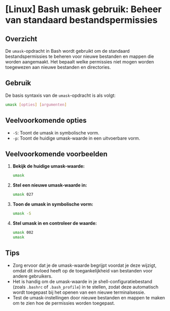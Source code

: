 # [Linux] Bash umask gebruik: Beheer van standaard bestandspermissies

## Overzicht
De `umask`-opdracht in Bash wordt gebruikt om de standaard bestandspermissies te beheren voor nieuwe bestanden en mappen die worden aangemaakt. Het bepaalt welke permissies niet mogen worden toegewezen aan nieuwe bestanden en directories.

## Gebruik
De basis syntaxis van de `umask`-opdracht is als volgt:

```bash
umask [opties] [argumenten]
```

## Veelvoorkomende opties
- `-S`: Toont de umask in symbolische vorm.
- `-p`: Toont de huidige umask-waarde in een uitvoerbare vorm.

## Veelvoorkomende voorbeelden

1. **Bekijk de huidige umask-waarde:**
   ```bash
   umask
   ```

2. **Stel een nieuwe umask-waarde in:**
   ```bash
   umask 027
   ```

3. **Toon de umask in symbolische vorm:**
   ```bash
   umask -S
   ```

4. **Stel umask in en controleer de waarde:**
   ```bash
   umask 002
   umask
   ```

## Tips
- Zorg ervoor dat je de umask-waarde begrijpt voordat je deze wijzigt, omdat dit invloed heeft op de toegankelijkheid van bestanden voor andere gebruikers.
- Het is handig om de umask-waarde in je shell-configuratiebestand (zoals `.bashrc` of `.bash_profile`) in te stellen, zodat deze automatisch wordt toegepast bij het openen van een nieuwe terminalsessie.
- Test de umask-instellingen door nieuwe bestanden en mappen te maken om te zien hoe de permissies worden toegepast.